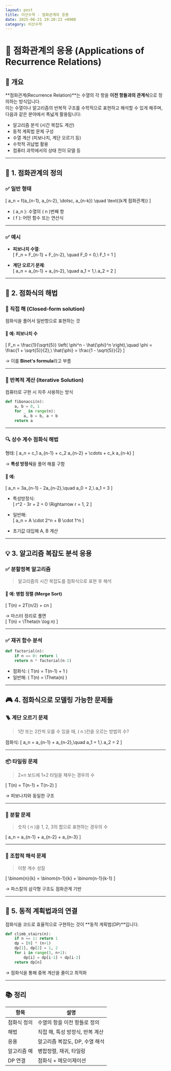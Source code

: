 ```yaml
---
layout: post
title: 이산수학 - 점화관계의 응용
date: 2025-06-21 19:20:23 +0900
category: 이산수학
---
```

# 🔁 점화관계의 응용 (Applications of Recurrence Relations)

## 📌 개요

**점화관계(Recurrence Relation)**는 수열의 각 항을 **이전 항들과의 관계식**으로 정의하는 방식입니다.  
이는 수열이나 알고리즘의 반복적 구조를 수학적으로 표현하고 해석할 수 있게 해주며, 다음과 같은 분야에서 폭넓게 활용됩니다:

- 알고리즘 분석 (시간 복잡도 계산)
- 동적 계획법 문제 구성
- 수열 계산 (피보나치, 계단 오르기 등)
- 수학적 귀납법 활용
- 컴퓨터 과학에서의 상태 전이 모델 등

---

## 🎯 1. 점화관계의 정의

### ✅ 일반 형태

\[
a_n = f(a_{n-1}, a_{n-2}, \dotsc, a_{n-k})
\quad \text{(k계 점화관계)}
\]

- \( a_n \): 수열의 \( n \)번째 항
- \( f \): 어떤 함수 또는 연산식

---

### ✅ 예시

- **피보나치 수열**:  
\[
F_n = F_{n-1} + F_{n-2}, \quad F_0 = 0,\ F_1 = 1
\]

- **계단 오르기 문제**:  
\[
a_n = a_{n-1} + a_{n-2}, \quad a_1 = 1,\ a_2 = 2
\]

---

## 🧠 2. 점화식의 해법

### 🧩 직접 해 (Closed-form solution)

점화식을 풀어서 일반항으로 표현하는 것

#### 🎯 예: 피보나치 수

\[
F_n = \frac{1}{\sqrt{5}} \left( \phi^n - \hat{\phi}^n \right),\quad
\phi = \frac{1 + \sqrt{5}}{2},\ \hat{\phi} = \frac{1 - \sqrt{5}}{2}
\]

→ 이를 **Binet's formula**라고 부름

---

### 🔁 반복적 계산 (Iterative Solution)

컴퓨터로 구현 시 자주 사용하는 방식  
```python
def fibonacci(n):
    a, b = 0, 1
    for _ in range(n):
        a, b = b, a + b
    return a
```

---

### 🔍 상수 계수 점화식 해법

형태:
\[
a_n = c_1 a_{n-1} + c_2 a_{n-2} + \cdots + c_k a_{n-k}
\]

→ **특성 방정식**을 풀어 해를 구함

#### 🎯 예:
\[
a_n = 3a_{n-1} - 2a_{n-2},\quad a_0 = 2,\ a_1 = 3
\]

- 특성방정식:  
\[
r^2 - 3r + 2 = 0 \Rightarrow r = 1, 2
\]

- 일반해:  
\[
a_n = A \cdot 2^n + B \cdot 1^n
\]

- 초기값 대입해 A, B 계산

---

## 💡 3. 알고리즘 복잡도 분석 응용

### ✅ 분할정복 알고리즘

> 알고리즘의 시간 복잡도를 점화식으로 표현 후 해석

#### 🎯 예: 병합 정렬 (Merge Sort)

\[
T(n) = 2T(n/2) + cn
\]

→ 마스터 정리로 풀면  
\[
T(n) = \Theta(n \log n)
\]

---

### ✅ 재귀 함수 분석

```python
def factorial(n):
    if n == 0: return 1
    return n * factorial(n-1)
```

- 점화식: \( T(n) = T(n-1) + 1 \)  
- 일반해: \( T(n) = \Theta(n) \)

---

## 🎮 4. 점화식으로 모델링 가능한 문제들

### 🪜 계단 오르기 문제

> 1칸 또는 2칸씩 오를 수 있을 때, \( n \)칸을 오르는 방법의 수?

점화식:
\[
a_n = a_{n-1} + a_{n-2},\quad a_1 = 1,\ a_2 = 2
\]

---

### 📦 타일링 문제

> 2×n 보드에 1×2 타일을 채우는 경우의 수

\[
T(n) = T(n-1) + T(n-2)
\]

→ 피보나치와 동일한 구조

---

### 🧱 분할 문제

> 숫자 \( n \)을 1, 2, 3의 합으로 표현하는 경우의 수

\[
a_n = a_{n-1} + a_{n-2} + a_{n-3}
\]

---

### 🧮 조합적 해석 문제

> 이항 계수 성질

\[
\binom{n}{k} = \binom{n-1}{k} + \binom{n-1}{k-1}
\]

→ 파스칼의 삼각형 구조도 점화관계 기반

---

## 🔧 5. 동적 계획법과의 연결

점화식을 코드로 효율적으로 구현하는 것이 **동적 계획법(DP)**입니다.

```python
def climb_stairs(n):
    if n == 1: return 1
    dp = [0] * (n+1)
    dp[1], dp[2] = 1, 2
    for i in range(3, n+1):
        dp[i] = dp[i-1] + dp[i-2]
    return dp[n]
```

→ 점화식을 통해 중복 계산을 줄이고 최적화

---

## 📚 정리

| 항목 | 설명 |
|------|------|
| 점화식 정의 | 수열의 항을 이전 항들로 정의 |
| 해법 | 직접 해, 특성 방정식, 반복 계산 |
| 응용 | 알고리즘 복잡도, DP, 수열 해석 |
| 알고리즘 예 | 병합정렬, 재귀, 타일링 |
| DP 연결 | 점화식 + 메모이제이션 |